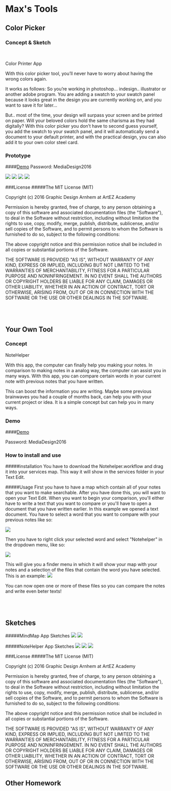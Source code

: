 # Max's Tools

## Color Picker

### Concept & Sketch
<br>

Color Printer App

With this color picker tool, you’ll never have to worry about having the wrong colors again. 

It works as follows:
So you’re working in photoshop… indesign.. illustrator or another adobe program. 
You are adding a swatch to your swatch panel because it looks great in the design you are currently working on, and you want to save it for later… 

But.. most of the time, your design will surpass your screen and be printed on paper. Will your beloved colors hold the same charisma as they had digitally? With this color picker you don’t have to second guess yourself, you add the swatch to your swatch panel, and it will automatically send a document to your default printer, and with the practical design, you can also add it to your own color steel card.




### Prototype

####[Demo](https://vimeo.com/159070718)
Password: MediaDesign2016

![](img/scherm_01.png)
![](img/scherm_02.png)
![](img/scherm_03.png)
![](img/scherm_04.png)

###License
#####The MIT License (MIT)

Copyright (c) 2016 Graphic Design Arnhem at ArtEZ Academy

Permission is hereby granted, free of charge, to any person obtaining a copy of this software and associated documentation files (the "Software"), to deal in the Software without restriction, including without limitation the rights to use, copy, modify, merge, publish, distribute, sublicense, and/or sell copies of the Software, and to permit persons to whom the Software is furnished to do so, subject to the following conditions:

The above copyright notice and this permission notice shall be included in all copies or substantial portions of the Software.

THE SOFTWARE IS PROVIDED "AS IS", WITHOUT WARRANTY OF ANY KIND, EXPRESS OR IMPLIED, INCLUDING BUT NOT LIMITED TO THE WARRANTIES OF MERCHANTABILITY, FITNESS FOR A PARTICULAR PURPOSE AND NONINFRINGEMENT. IN NO EVENT SHALL THE AUTHORS OR COPYRIGHT HOLDERS BE LIABLE FOR ANY CLAIM, DAMAGES OR OTHER LIABILITY, WHETHER IN AN ACTION OF CONTRACT, TORT OR OTHERWISE, ARISING FROM, OUT OF OR IN CONNECTION WITH THE SOFTWARE OR THE USE OR OTHER DEALINGS IN THE SOFTWARE.

<br>
<br>

## Your Own Tool

### Concept

NoteHelper

With this app, the computer can finally help you making your notes. In comparison to making notes in a analog way, the computer can assist you in many ways. With this app, you can compare certain words in your current note with previous notes that you have written. 

This can boost the information you are writing. Maybe some previous brainwaves you had a couple of months back, can help you with your current project or idea. It is a simple concept but can help you in many ways.


### Demo
####[Demo](https://vimeo.com/159078312)

Password: MediaDesign2016

### How to install and use

#####installation
You have to download the Notehelper.workflow and drag it into your services map. This way it will show in the services folder in your Text Edit. 

#####Usage
First you have to have a map which contain all of your notes that you want to make searchable. After you have done this, you will want to open your Text Edit. When you want to begin your comparison, you'll either have to write a text that you want to compare or you'll have to open a document that you have written earlier. In this example we opened a text document.
You have to select a word that you want to compare with your previous notes like so:

![](img/scherm1.png)

Then you have to right click your selected word and select "Notehelper" in the dropdown menu, like so:

![](img/scherm2.png)

This will give you a finder menu in which it will show your map with your notes and a selection of the files that contain the word you have selected. This is an example:
![](img/selection.png)

You can now open one or more of these files so you can compare the notes and write even beter texts!

<br>
<br>

## Sketches
#####MindMap App Sketches
![](img/mindmapapp-1.jpg)
![](img/mindmapapp-2.jpg)

#####NoteHelper App Sketches
![](img/noteapp-1.jpg)
![](img/noteapp-2.jpg)
![](img/noteapp-3.jpg)



###License
#####The MIT License (MIT)

Copyright (c) 2016 Graphic Design Arnhem at ArtEZ Academy

Permission is hereby granted, free of charge, to any person obtaining a copy of this software and associated documentation files (the "Software"), to deal in the Software without restriction, including without limitation the rights to use, copy, modify, merge, publish, distribute, sublicense, and/or sell copies of the Software, and to permit persons to whom the Software is furnished to do so, subject to the following conditions:

The above copyright notice and this permission notice shall be included in all copies or substantial portions of the Software.

THE SOFTWARE IS PROVIDED "AS IS", WITHOUT WARRANTY OF ANY KIND, EXPRESS OR IMPLIED, INCLUDING BUT NOT LIMITED TO THE WARRANTIES OF MERCHANTABILITY, FITNESS FOR A PARTICULAR PURPOSE AND NONINFRINGEMENT. IN NO EVENT SHALL THE AUTHORS OR COPYRIGHT HOLDERS BE LIABLE FOR ANY CLAIM, DAMAGES OR OTHER LIABILITY, WHETHER IN AN ACTION OF CONTRACT, TORT OR OTHERWISE, ARISING FROM, OUT OF OR IN CONNECTION WITH THE SOFTWARE OR THE USE OR OTHER DEALINGS IN THE SOFTWARE.


## Other Homework

